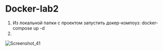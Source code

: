 # Docker-lab2

1. Из локальной папки с проектом запустить докер-компоуз: docker-compose up -d
2. 
![Screenshot_41](https://github.com/user-2305/Docker-lab2/assets/95847398/73aad48c-eb80-4d1c-a6f2-be2b645a34b0)
